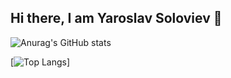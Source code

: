 ## Hi there, I am Yaroslav Soloviev 👋

![Anurag's GitHub stats](https://github-readme-stats.vercel.app/api?username=julospace&show_icons=true&theme=transparent)

[![Top Langs](https://github-readme-stats.vercel.app/api/top-langs/?username=julospace&layout=donut-vertical)]

